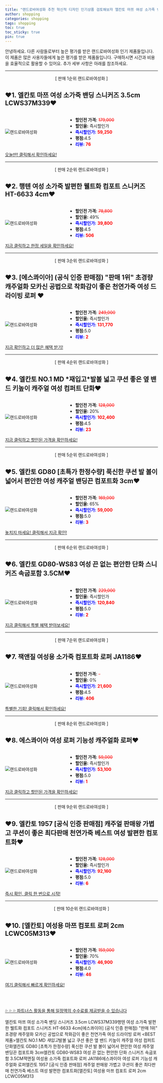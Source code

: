 ```yaml
---
title: "랜드로바여성화 추천 혁신적 디자인 인기상품 검토해보자 엘칸토 마쯔 여성 소가죽 밴딩"
author: shopping
categories: shopping
tags: shopping
toc: true
toc_sticky: true
pin: true
---
```

안녕하세요. 다른 사람들로부터 높은 평가를 받은 랜드로바여성화 인기 제품들입니다. 이 제품은 많은 사용자들에게 높은 평가를 받은 제품들입니다. 구매하시면 시간과 비용을 효율적으로 활용할 수 있어요. 추가 세부 사항은 아래를 참조하세요.

---
<p class="toplist" style="margin: 0 auto; display: block; width: fit-content;">[ 판매 1순위 랜드로바여성화 ]</p>

<h2><strong>❤️1. 엘칸토 마쯔 여성 소가죽 밴딩 스니커즈 3.5cm LCWS37M339❤️</strong></h2>

<div style="display: flex; align-items: center;">
    <div style="flex: 0.4;">
        <img src="https://thumbnail9.coupangcdn.com/thumbnails/remote/230x230ex/image/vendor_inventory/a49f/3ec1d70ff97a73dcf0805423084d7989a720872789f5146ee82e401b6c52.jpg" alt="랜드로바여성화" style="max-width: 100%;">
    </div>
    <div style="flex: 0.6; margin-left: 10px;">
        <ul>
            <li><strong>할인전 가격:</strong> <del style="color: red;">179,000</del></li>
            <li><strong>할인율:</strong> 즉시할인가</li>
            <li><span style='color:blue'><strong>즉시할인가:</strong></span> <span style='color:red'><strong>59,250</strong></span></li>
            <li><strong>평점:</strong>4.5</li>
            <li><span style='color:blue'><strong>리뷰:</strong></span> <span style='color:red'><strong>76</strong></span></li>
        </ul>
    </div>
</div>
<div class="center">
    <a href="https://selin100587001.github.io?lptag=AF9450613&subid=githubio&pageKey=7455849689&traceid=V0-153&itemId=19421807695&vendorItemId=86533270620" class="myButton">
        오늘만! 클릭해서 확인하세요!
    </a>
</div>


---
<p class="toplist" style="margin: 0 auto; display: block; width: fit-content;">[ 판매 2순위 랜드로바여성화 ]</p>

<h2><strong>❤️2. 행텐 여성 소가죽 발편한 웰트화 컴포트 스니커즈 HT-6633 4cm❤️</strong></h2>

<div style="display: flex; align-items: center;">
    <div style="flex: 0.4;">
        <img src="https://thumbnail6.coupangcdn.com/thumbnails/remote/230x230ex/image/vendor_inventory/1b18/965ce370833d3ea5e6505f8cb439aff1f08a33d11847fc6724717e6af9ac.png" alt="랜드로바여성화" style="max-width: 100%;">
    </div>
    <div style="flex: 0.6; margin-left: 10px;">
        <ul>
            <li><strong>할인전 가격:</strong> <del style="color: red;">78,800</del></li>
            <li><strong>할인율:</strong> 49%</li>
            <li><span style='color:blue'><strong>즉시할인가:</strong></span> <span style='color:red'><strong>39,800</strong></span></li>
            <li><strong>평점:</strong>4.5</li>
            <li><span style='color:blue'><strong>리뷰:</strong></span> <span style='color:red'><strong>506</strong></span></li>
        </ul>
    </div>
</div>
<div class="center">
    <a href="https://selin100587001.github.io?lptag=AF9450613&subid=githubio&pageKey=6758182924&traceid=V0-153&itemId=15830374037&vendorItemId=83042060328" class="myButton">
        지금 클릭하고 한정 세일을 확인하세요!
    </a>
</div>


---
<p class="toplist" style="margin: 0 auto; display: block; width: fit-content;">[ 판매 3순위 랜드로바여성화 ]</p>

<h2><strong>❤️3. [에스콰이아] (공식 인증 판매점) "판매 1위" 초경량 캐주얼화 모카신 공법으로 착화감이 좋은 천연가죽 여성 드라이빙 로퍼 <BEST제품>❤️</strong></h2>

<div style="display: flex; align-items: center;">
    <div style="flex: 0.4;">
        <img src="https://thumbnail8.coupangcdn.com/thumbnails/remote/230x230ex/image/vendor_inventory/df4f/9d421adc7e42a2aa98702672105a256373c35162ed36d2f6038d3efe9980.jpg" alt="랜드로바여성화" style="max-width: 100%;">
    </div>
    <div style="flex: 0.6; margin-left: 10px;">
        <ul>
            <li><strong>할인전 가격:</strong> <del style="color: red;">249,000</del></li>
            <li><strong>할인율:</strong> 즉시할인가</li>
            <li><span style='color:blue'><strong>즉시할인가:</strong></span> <span style='color:red'><strong>131,770</strong></span></li>
            <li><strong>평점:</strong>5.0</li>
            <li><span style='color:blue'><strong>리뷰:</strong></span> <span style='color:red'><strong>2</strong></span></li>
        </ul>
    </div>
</div>
<div class="center">
    <a href="https://selin100587001.github.io?lptag=AF9450613&subid=githubio&pageKey=7558847978&traceid=V0-153&itemId=19909488560&vendorItemId=87009427539" class="myButton">
        지금 확인하고 더 많은 혜택 받기!
    </a>
</div>


---
<p class="toplist" style="margin: 0 auto; display: block; width: fit-content;">[ 판매 4순위 랜드로바여성화 ]</p>

<h2><strong>❤️4. 엘칸토 NO.1 MD *재입고*발볼 넓고 쿠션 좋은 옆 밴드 키높이 캐주얼 여성 컴퍼트 단화❤️</strong></h2>

<div style="display: flex; align-items: center;">
    <div style="flex: 0.4;">
        <img src="https://thumbnail9.coupangcdn.com/thumbnails/remote/230x230ex/image/vendor_inventory/9b40/6bbc7e92a68a31325572051c7f39311abf8edf457d3e3ca8f2dadaad481b.jpg" alt="랜드로바여성화" style="max-width: 100%;">
    </div>
    <div style="flex: 0.6; margin-left: 10px;">
        <ul>
            <li><strong>할인전 가격:</strong> <del style="color: red;">128,000</del></li>
            <li><strong>할인율:</strong> 20%</li>
            <li><span style='color:blue'><strong>즉시할인가:</strong></span> <span style='color:red'><strong>102,400</strong></span></li>
            <li><strong>평점:</strong>4.5</li>
            <li><span style='color:blue'><strong>리뷰:</strong></span> <span style='color:red'><strong>23</strong></span></li>
        </ul>
    </div>
</div>
<div class="center">
    <a href="https://selin100587001.github.io?lptag=AF9450613&subid=githubio&pageKey=6720489540&traceid=V0-153&itemId=15628822257&vendorItemId=82845796015" class="myButton">
        지금 클릭하고 할인된 가격을 확인하세요!
    </a>
</div>


---
<p class="toplist" style="margin: 0 auto; display: block; width: fit-content;">[ 판매 5순위 랜드로바여성화 ]</p>

<h2><strong>❤️5. 엘칸토 GD80 [초특가 한정수량] 푹신한 쿠션 발 볼이 넓어서 편안한 여성 캐주얼 밴딩끈 컴포트화 3cm❤️</strong></h2>

<div style="display: flex; align-items: center;">
    <div style="flex: 0.4;">
        <img src="https://thumbnail10.coupangcdn.com/thumbnails/remote/230x230ex/image/vendor_inventory/baeb/bb5d7a95e54f9ddd45e1fd73751a2229d3f5cc4c4f37a932c03f658c24b3.jpg" alt="랜드로바여성화" style="max-width: 100%;">
    </div>
    <div style="flex: 0.6; margin-left: 10px;">
        <ul>
            <li><strong>할인전 가격:</strong> <del style="color: red;">169,000</del></li>
            <li><strong>할인율:</strong> 65%</li>
            <li><span style='color:blue'><strong>즉시할인가:</strong></span> <span style='color:red'><strong>59,000</strong></span></li>
            <li><strong>평점:</strong>5.0</li>
            <li><span style='color:blue'><strong>리뷰:</strong></span> <span style='color:red'><strong>3</strong></span></li>
        </ul>
    </div>
</div>
<div class="center">
    <a href="https://selin100587001.github.io?lptag=AF9450613&subid=githubio&pageKey=7931506495&traceid=V0-153&itemId=21818222247&vendorItemId=88866695362" class="myButton">
        놓치지 마세요! 클릭해서 지금 확인!
    </a>
</div>


---
<p class="toplist" style="margin: 0 auto; display: block; width: fit-content;">[ 판매 6순위 랜드로바여성화 ]</p>

<h2><strong>❤️6. 엘칸토 GD80-WS83 여성 끈 없는 편안한 단화 스니커즈 속굽포함 3.5CM❤️</strong></h2>

<div style="display: flex; align-items: center;">
    <div style="flex: 0.4;">
        <img src="https://thumbnail9.coupangcdn.com/thumbnails/remote/230x230ex/image/vendor_inventory/68c5/aa9d13ab721ddc7419c949ac2d83dbaeb91ebd788f9c322fdea937b149e1.JPG" alt="랜드로바여성화" style="max-width: 100%;">
    </div>
    <div style="flex: 0.6; margin-left: 10px;">
        <ul>
            <li><strong>할인전 가격:</strong> <del style="color: red;">229,000</del></li>
            <li><strong>할인율:</strong> 즉시할인가</li>
            <li><span style='color:blue'><strong>즉시할인가:</strong></span> <span style='color:red'><strong>120,840</strong></span></li>
            <li><strong>평점:</strong>5.0</li>
            <li><span style='color:blue'><strong>리뷰:</strong></span> <span style='color:red'><strong>2</strong></span></li>
        </ul>
    </div>
</div>
<div class="center">
    <a href="https://selin100587001.github.io?lptag=AF9450613&subid=githubio&pageKey=7868314683&traceid=V0-153&itemId=21487743581&vendorItemId=88541818061" class="myButton">
        지금 클릭해서 특별 혜택 받아보세요!
    </a>
</div>


---
<p class="toplist" style="margin: 0 auto; display: block; width: fit-content;">[ 판매 7순위 랜드로바여성화 ]</p>

<h2><strong>❤️7. 잭앤질 여성용 소가죽 컴포트화 로퍼 JA1186❤️</strong></h2>

<div style="display: flex; align-items: center;">
    <div style="flex: 0.4;">
        <img src="https://thumbnail7.coupangcdn.com/thumbnails/remote/230x230ex/image/retail/images/2021/03/15/18/2/fa0aae6f-ff25-48d4-8f22-4ae3516b5fcb.jpg" alt="랜드로바여성화" style="max-width: 100%;">
    </div>
    <div style="flex: 0.6; margin-left: 10px;">
        <ul>
            <li><strong>할인전 가격:</strong> <del style="color: red;">-</del></li>
            <li><strong>할인율:</strong> 0%</li>
            <li><span style='color:blue'><strong>즉시할인가:</strong></span> <span style='color:red'><strong>21,600</strong></span></li>
            <li><strong>평점:</strong>4.5</li>
            <li><span style='color:blue'><strong>리뷰:</strong></span> <span style='color:red'><strong>406</strong></span></li>
        </ul>
    </div>
</div>
<div class="center">
    <a href="https://selin100587001.github.io?lptag=AF9450613&subid=githubio&pageKey=5188982281&traceid=V0-153&itemId=7199333132&vendorItemId=74490906681" class="myButton">
        특별한 기회! 클릭해서 확인하세요!
    </a>
</div>


---
<p class="toplist" style="margin: 0 auto; display: block; width: fit-content;">[ 판매 8순위 랜드로바여성화 ]</p>

<h2><strong>❤️8. 에스콰이아 여성 로퍼 기능성 캐주얼화 로퍼❤️</strong></h2>

<div style="display: flex; align-items: center;">
    <div style="flex: 0.4;">
        <img src="https://thumbnail9.coupangcdn.com/thumbnails/remote/230x230ex/image/vendor_inventory/ff0b/81141d2d1154a34f947ac03984dddee0ff085632784590cfb209cf0e06bc.jpg" alt="랜드로바여성화" style="max-width: 100%;">
    </div>
    <div style="flex: 0.6; margin-left: 10px;">
        <ul>
            <li><strong>할인전 가격:</strong> <del style="color: red;">59,000</del></li>
            <li><strong>할인율:</strong> 즉시할인가</li>
            <li><span style='color:blue'><strong>즉시할인가:</strong></span> <span style='color:red'><strong>53,100</strong></span></li>
            <li><strong>평점:</strong>5.0</li>
            <li><span style='color:blue'><strong>리뷰:</strong></span> <span style='color:red'><strong>1</strong></span></li>
        </ul>
    </div>
</div>
<div class="center">
    <a href="https://selin100587001.github.io?lptag=AF9450613&subid=githubio&pageKey=1272035744&traceid=V0-153&itemId=2276913369&vendorItemId=70274074293" class="myButton">
        지금 클릭하고 할인된 가격을 확인하세요!
    </a>
</div>


---
<p class="toplist" style="margin: 0 auto; display: block; width: fit-content;">[ 판매 9순위 랜드로바여성화 ]</p>

<h2><strong>❤️9. 엘칸토 1957 [공식 인증 판매점] 캐주얼 판매왕 가볍고 쿠션이 좋은 최다판매 천연가죽 베스트 여성 발편한 컴포트화❤️</strong></h2>

<div style="display: flex; align-items: center;">
    <div style="flex: 0.4;">
        <img src="https://thumbnail10.coupangcdn.com/thumbnails/remote/230x230ex/image/vendor_inventory/8975/0e929770201e8b06d85216a9299fc7190bf282d83498beab95fd76af066d.png" alt="랜드로바여성화" style="max-width: 100%;">
    </div>
    <div style="flex: 0.6; margin-left: 10px;">
        <ul>
            <li><strong>할인전 가격:</strong> <del style="color: red;">128,000</del></li>
            <li><strong>할인율:</strong> 즉시할인가</li>
            <li><span style='color:blue'><strong>즉시할인가:</strong></span> <span style='color:red'><strong>92,160</strong></span></li>
            <li><strong>평점:</strong>5.0</li>
            <li><span style='color:blue'><strong>리뷰:</strong></span> <span style='color:red'><strong>6</strong></span></li>
        </ul>
    </div>
</div>
<div class="center">
    <a href="https://selin100587001.github.io?lptag=AF9450613&subid=githubio&pageKey=7762152303&traceid=V0-153&itemId=20934313066&vendorItemId=71723648623" class="myButton">
        즉시 확인, 클릭 한 번으로 시작!
    </a>
</div>


---
<p class="toplist" style="margin: 0 auto; display: block; width: fit-content;">[ 판매 10순위 랜드로바여성화 ]</p>

<h2><strong>❤️10. [엘칸토] 여성용 마쯔 컴포트 로퍼 2cm LCWC05M313❤️</strong></h2>

<div style="display: flex; align-items: center;">
    <div style="flex: 0.4;">
        <img src="https://thumbnail7.coupangcdn.com/thumbnails/remote/230x230ex/image/vendor_inventory/827b/72dc018e4bfdcbdea9b90b2d28d96754f04cc015d738d9f53d491da0182c.jpg" alt="랜드로바여성화" style="max-width: 100%;">
    </div>
    <div style="flex: 0.6; margin-left: 10px;">
        <ul>
            <li><strong>할인전 가격:</strong> <del style="color: red;">159,000</del></li>
            <li><strong>할인율:</strong> 70%</li>
            <li><span style='color:blue'><strong>즉시할인가:</strong></span> <span style='color:red'><strong>46,900</strong></span></li>
            <li><strong>평점:</strong>4.0</li>
            <li><span style='color:blue'><strong>리뷰:</strong></span> <span style='color:red'><strong>46</strong></span></li>
        </ul>
    </div>
</div>
<div class="center">
    <a href="https://selin100587001.github.io?lptag=AF9450613&subid=githubio&pageKey=7041033697&traceid=V0-153&itemId=17412330101&vendorItemId=84603714595" class="myButton">
        여기 클릭해서 빠르게 확인하세요!
    </a>
</div>

<br><br><br>[💦 💦 💦 파트너스 활동을 통해 일정액의 수수료를 제공받을 수 있습니다](https://link.coupang.com/a/bcpT2c)<br><br>엘칸토 마쯔 여성 소가죽 밴딩 스니커즈 3.5cm LCWS37M339행텐 여성 소가죽 발편한 웰트화 컴포트 스니커즈 HT-6633 4cm[에스콰이아] (공식 인증 판매점) "판매 1위" 초경량 캐주얼화 모카신 공법으로 착화감이 좋은 천연가죽 여성 드라이빙 로퍼 <BEST제품>엘칸토 NO.1 MD *재입고*발볼 넓고 쿠션 좋은 옆 밴드 키높이 캐주얼 여성 컴퍼트 단화엘칸토 GD80 [초특가 한정수량] 푹신한 쿠션 발 볼이 넓어서 편안한 여성 캐주얼 밴딩끈 컴포트화 3cm엘칸토 GD80-WS83 여성 끈 없는 편안한 단화 스니커즈 속굽포함 3.5CM잭앤질 여성용 소가죽 컴포트화 로퍼 JA1186에스콰이아 여성 로퍼 기능성 캐주얼화 로퍼엘칸토 1957 [공식 인증 판매점] 캐주얼 판매왕 가볍고 쿠션이 좋은 최다판매 천연가죽 베스트 여성 발편한 컴포트화[엘칸토] 여성용 마쯔 컴포트 로퍼 2cm LCWC05M313